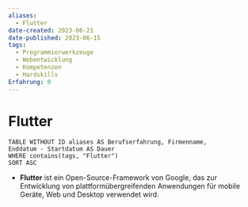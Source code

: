 ```yaml
---
aliases:
  - Flutter
date-created: 2023-06-21
date-published: 2023-06-15
tags:
  - Programmierwerkzeuge
  - Webentwicklung
  - Kompetenzen
  - Hardskills
Erfahrung: 0
---
```


# Flutter

```dataview
TABLE WITHOUT ID aliases AS Berufserfahrung, Firmenname,
Enddatum - Startdatum AS Dauer
WHERE contains(tags, "Flutter")
SORT ASC
```

- **Flutter** ist ein Open-Source-Framework von Google, das zur Entwicklung von plattformübergreifenden Anwendungen für mobile Geräte, Web und Desktop verwendet wird.
